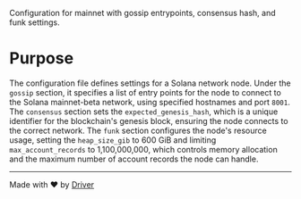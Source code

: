 <!--------------------------------------------------------------------------------->
<!-- IMPORTANT: This file is auto-generated by Driver (https://driver.ai). -------->
<!-- Manual edits may be overwritten on future commits. --------------------------->
<!--------------------------------------------------------------------------------->

Configuration for mainnet with gossip entrypoints, consensus hash, and funk settings.

# Purpose
The configuration file defines settings for a Solana network node. Under the `gossip` section, it specifies a list of entry points for the node to connect to the Solana mainnet-beta network, using specified hostnames and port `8001`. The `consensus` section sets the `expected_genesis_hash`, which is a unique identifier for the blockchain's genesis block, ensuring the node connects to the correct network. The `funk` section configures the node's resource usage, setting the `heap_size_gib` to 600 GiB and limiting `max_account_records` to 1,100,000,000, which controls memory allocation and the maximum number of account records the node can handle.

---
Made with ❤️ by [Driver](https://www.driver.ai/)